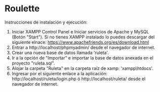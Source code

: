 # Roulette
Instrucciones de instalación y ejecución:
1. Iniciar XAMPP Control Panel e Iniciar servicios de Apache y MySQL (Botón "Start").
 Si no tienes XAMPP instalado lo puedes descargar del siguiente elnace: https://www.apachefriends.org/es/download.html
2. Entrar a http://localhost/phpmyadmin/ desde el navegador de internet.
3. Crear una nueva base de datos llamada 'ruleta'.
4. Ir a la opción de "Importar" e importar la base de datos anexada en el proyecto "ruleta.sql".
5. Alojar la carpeta "Ruleta" en la carpeta raíz de xamp: 'xampp\htdocs'.
6. Ingresar por el siguiente enlace a la aplicación: http://localhost/ruleta/login.php ó http://localhost/ruleta/ desde el navegador de internet.
